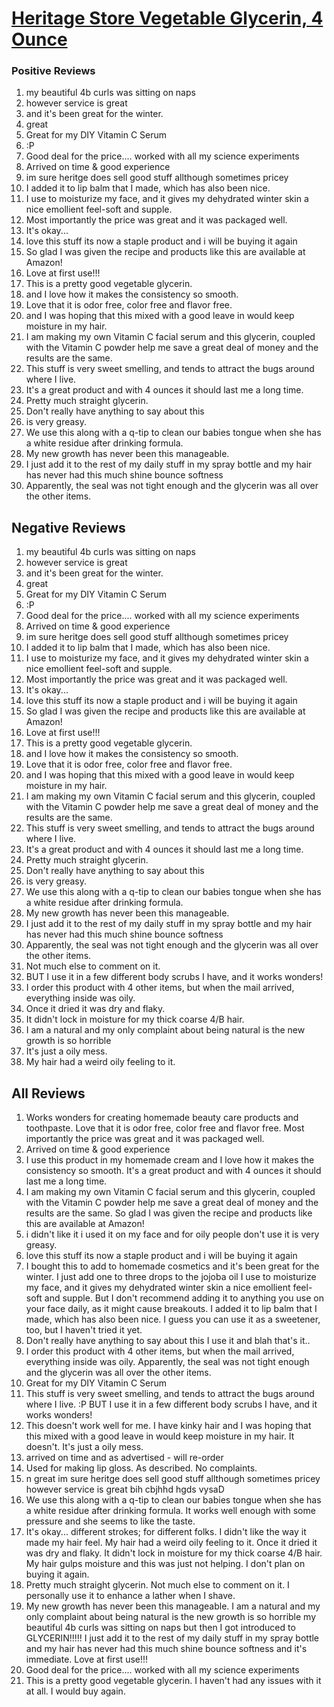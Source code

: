 # [Heritage Store Vegetable Glycerin, 4 Ounce](https://products.checkmycream.com/products/Heritage-Store-Vegetable-Glycerin-4-Ounce.html)

### Positive Reviews

<ol>
      <li>my beautiful 4b curls was sitting on naps</li>
      <li>however service is great  </li>
      <li>and it&#x27;s been great for the winter.</li>
      <li>great</li>
      <li>Great for my DIY Vitamin C Serum</li>
      <li>:P</li>
      <li>Good deal for the price.... worked with all my science experiments</li>
      <li>Arrived on time &amp; good experience</li>
      <li>im sure heritge does sell good stuff allthough sometimes pricey  </li>
      <li>I added it to lip balm that I made, which has also been nice.</li>
      <li>I use to moisturize my face, and it gives my dehydrated winter skin a nice emollient feel-soft and supple.</li>
      <li>Most importantly the price was great and it was packaged well.</li>
      <li>It&#x27;s okay...</li>
      <li>love this stuff its now a staple product and i will be buying it again</li>
      <li>So glad I was given the recipe and products like this are available at Amazon!</li>
      <li>Love at first use!!!</li>
      <li>This is a pretty good vegetable glycerin.</li>
      <li>and I love how it makes the consistency so smooth.</li>
      <li>Love that it is odor free, color free and flavor free.</li>
      <li>and I was hoping that this mixed with a good leave in would keep moisture in my hair.</li>
      <li>I am making my own Vitamin C facial serum and this glycerin, coupled with the Vitamin C powder help me save a great deal of money and the results are the same.  </li>
      <li>This stuff is very sweet smelling, and tends to attract the bugs around where I live.</li>
      <li>It&#x27;s a great product and with 4 ounces it should last me a long time.</li>
      <li>Pretty much straight glycerin.  </li>
      <li>Don&#x27;t really have anything to say about this</li>
      <li>is very greasy.</li>
      <li>We use this along with a q-tip to clean our babies tongue when she has a white residue after drinking formula.  </li>
      <li>My new growth has never been this manageable.</li>
      <li>I just add it to the rest of my daily stuff in my spray bottle and my hair has never had this much shine bounce softness</li>
      <li>Apparently, the seal was not tight enough and the glycerin was all over the other items.</li>
</ol>


<h2>Negative Reviews</h2>
<ol>
<li> my beautiful 4b curls was sitting on naps</li>
<li> however service is great  </li>
<li> and it&#x27;s been great for the winter.</li>
<li> great</li>
<li> Great for my DIY Vitamin C Serum</li>
<li> :P</li>
<li> Good deal for the price.... worked with all my science experiments</li>
<li> Arrived on time &amp; good experience</li>
<li> im sure heritge does sell good stuff allthough sometimes pricey  </li>
<li> I added it to lip balm that I made, which has also been nice.</li>
<li> I use to moisturize my face, and it gives my dehydrated winter skin a nice emollient feel-soft and supple.</li>
<li> Most importantly the price was great and it was packaged well.</li>
<li> It&#x27;s okay...</li>
<li> love this stuff its now a staple product and i will be buying it again</li>
<li> So glad I was given the recipe and products like this are available at Amazon!</li>
<li> Love at first use!!!</li>
<li> This is a pretty good vegetable glycerin.</li>
<li> and I love how it makes the consistency so smooth.</li>
<li> Love that it is odor free, color free and flavor free.</li>
<li> and I was hoping that this mixed with a good leave in would keep moisture in my hair.</li>
<li> I am making my own Vitamin C facial serum and this glycerin, coupled with the Vitamin C powder help me save a great deal of money and the results are the same.  </li>
<li> This stuff is very sweet smelling, and tends to attract the bugs around where I live.</li>
<li> It&#x27;s a great product and with 4 ounces it should last me a long time.</li>
<li> Pretty much straight glycerin.  </li>
<li> Don&#x27;t really have anything to say about this</li>
<li> is very greasy.</li>
<li> We use this along with a q-tip to clean our babies tongue when she has a white residue after drinking formula.  </li>
<li> My new growth has never been this manageable.</li>
<li> I just add it to the rest of my daily stuff in my spray bottle and my hair has never had this much shine bounce softness</li>
<li> Apparently, the seal was not tight enough and the glycerin was all over the other items.</li>
<li> Not much else to comment on it.  </li>
<li> BUT I use it in a few different body scrubs I have, and it works wonders!</li>
<li> I order this product with 4 other items, but when the mail arrived, everything inside was oily.</li>
<li> Once it dried it was dry and flaky.  </li>
<li> It didn&#x27;t lock in moisture for my thick coarse 4/B hair.  </li>
<li> I am a natural and my only complaint about being natural is the new growth is so horrible</li>
<li> It&#x27;s just a oily mess.</li>
<li> My hair had a weird oily feeling to it.</li>
</ol>

<h2>All Reviews</h2>

<ol>
    <li> Works wonders for creating homemade beauty care products and toothpaste. Love that it is odor free, color free and flavor free. Most importantly the price was great and it was packaged well.</li>
    <li> Arrived on time &amp; good experience</li>
    <li> I use this product in my homemade cream and I love how it makes the consistency so smooth. It&#x27;s a great product and with 4 ounces it should last me a long time.</li>
    <li> I am making my own Vitamin C facial serum and this glycerin, coupled with the Vitamin C powder help me save a great deal of money and the results are the same.  So glad I was given the recipe and products like this are available at Amazon!</li>
    <li> i didn&#x27;t like it i used it on my face and for oily people don&#x27;t use it is very greasy.</li>
    <li> love this stuff its now a staple product and i will be buying it again</li>
    <li> I bought this to add to homemade cosmetics and it&#x27;s been great for the winter. I just add one to three drops to the jojoba oil I use to moisturize my face, and it gives my dehydrated winter skin a nice emollient feel-soft and supple. But I don&#x27;t recommend adding it to anything you use on your face daily, as it might cause breakouts. I added it to lip balm that I made, which has also been nice. I guess you can use it as a sweetener, too, but I haven&#x27;t tried it yet.</li>
    <li> Don&#x27;t really have anything to say about this I use it and blah that&#x27;s it..</li>
    <li> I order this product with 4 other items, but when the mail arrived, everything inside was oily. Apparently, the seal was not tight enough and the glycerin was all over the other items.</li>
    <li> Great for my DIY Vitamin C Serum</li>
    <li> This stuff is very sweet smelling, and tends to attract the bugs around where I live. :P BUT I use it in a few different body scrubs I have, and it works wonders!</li>
    <li> This doesn&#x27;t work well for me. I have kinky hair and I was hoping that this mixed with a good leave in would keep moisture in my hair. It doesn&#x27;t. It&#x27;s just a oily mess.</li>
    <li> arrived on time and as advertised - will re-order</li>
    <li> Used for making lip gloss.  As described. No complaints.</li>
    <li> n great im sure heritge does sell good stuff allthough sometimes pricey  however service is great  bih cbjhhd  hgds  vysaD</li>
    <li> We use this along with a q-tip to clean our babies tongue when she has a white residue after drinking formula.  It works well enough with some pressure and she seems to like the taste.</li>
    <li> It&#x27;s okay... different strokes; for different folks.  I didn&#x27;t like the way it made my hair feel.  My hair had a weird oily feeling to it. Once it dried it was dry and flaky.  It didn&#x27;t lock in moisture for my thick coarse 4/B hair.  My hair gulps moisture and this was just not helping.  I don&#x27;t plan on buying it again.</li>
    <li> Pretty much straight glycerin.  Not much else to comment on it.  I personally use it to enhance a lather when I shave.</li>
    <li> My new growth has never been this manageable. I am a natural and my only complaint about being natural is the new growth is so horrible my beautiful 4b curls was sitting on naps but then I got introduced to GLYCERIN!!!!! I just add it to the rest of my daily stuff in my spray bottle and my hair has never had this much shine bounce softness and it&#x27;s immediate. Love at first use!!!</li>
    <li> Good deal for the price.... worked with all my science experiments</li>
    <li> This is a pretty good vegetable glycerin. I haven&#x27;t had any issues with it at all. I would buy again.</li>
</ol>




